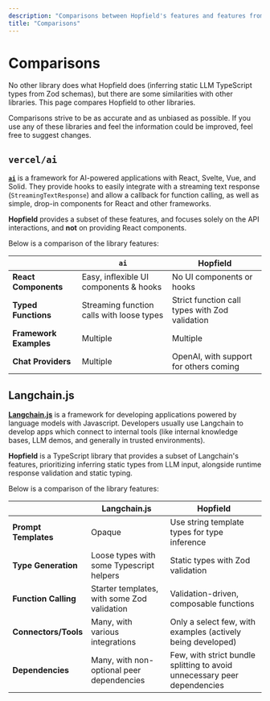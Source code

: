 ```yaml
---
description: "Comparisons between Hopfield's features and features from similar libraries."
title: "Comparisons"
---
```


# Comparisons

No other library does what Hopfield does (inferring static LLM TypeScript types from Zod schemas), but there are some similarities with other libraries. This page compares Hopfield to other libraries.

Comparisons strive to be as accurate and as unbiased as possible. If you use any of these libraries and feel the information could be improved, feel free to suggest changes.

## `vercel/ai`

[**`ai`**](https://github.com/vercel/ai) is a framework for AI-powered applications with React, Svelte, Vue, and Solid. They provide hooks to easily integrate
with a streaming text response (`StreamingTextResponse`) and allow a callback for function calling, as well as simple, drop-in components for React and other
frameworks.

**Hopfield** provides a subset of these features, and focuses solely on the API interactions, and **not** on providing React components.

Below is a comparison of the library features:

|                        | **`ai`**                                  | **Hopfield**                                   |
| ---------------------- | ----------------------------------------- | ---------------------------------------------- |
| **React Components**   | Easy, inflexible UI components & hooks    | No UI components or hooks                      |
| **Typed Functions**    | Streaming function calls with loose types | Strict function call types with Zod validation |
| **Framework Examples** | Multiple                                  | Multiple                                       |
| **Chat Providers**     | Multiple                                  | OpenAI, with support for others coming         |

## Langchain.js

[**Langchain.js**](https://github.com/hwchase17/langchainjs) is a framework for developing applications powered by language models
with Javascript. Developers usually use Langchain to develop apps which connect to internal tools (like internal knowledge bases,
LLM demos, and generally in trusted environments).

**Hopfield** is a TypeScript library that provides a subset of Langchain's features,
prioritizing inferring static types from LLM input, alongside runtime response validation and static typing.

Below is a comparison of the library features:

|                      | **Langchain.js**                            | **Hopfield**                                                             |
| -------------------- | ------------------------------------------- | ------------------------------------------------------------------------ |
| **Prompt Templates** | Opaque                                      | Use string template types for type inference                             |
| **Type Generation**  | Loose types with some Typescript helpers    | Static types with Zod validation                                         |
| **Function Calling** | Starter templates, with some Zod validation | Validation-driven, composable functions                                  |
| **Connectors/Tools** | Many, with various integrations             | Only a select few, with examples (actively being developed)              |
| **Dependencies**     | Many, with non-optional peer dependencies   | Few, with strict bundle splitting to avoid unnecessary peer dependencies |
